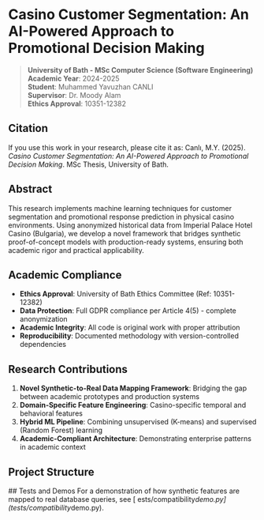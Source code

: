 # Casino Customer Segmentation: An AI-Powered Approach to Promotional Decision Making

> **University of Bath - MSc Computer Science (Software Engineering)**  
> **Academic Year**: 2024-2025  
> **Student**: Muhammed Yavuzhan CANLI  
> **Supervisor**: Dr. Moody Alam  
> **Ethics Approval**: 10351-12382

## Citation
If you use this work in your research, please cite it as:
Canlı, M.Y. (2025). *Casino Customer Segmentation: An AI-Powered Approach to Promotional Decision Making*. MSc Thesis, University of Bath.

## Abstract

This research implements machine learning techniques for customer segmentation and promotional response prediction in physical casino environments. Using anonymized historical data from Imperial Palace Hotel Casino (Bulgaria), we develop a novel framework that bridges synthetic proof-of-concept models with production-ready systems, ensuring both academic rigor and practical applicability.

## Academic Compliance

- **Ethics Approval**: University of Bath Ethics Committee (Ref: 10351-12382)
- **Data Protection**: Full GDPR compliance per Article 4(5) - complete anonymization
- **Academic Integrity**: All code is original work with proper attribution
- **Reproducibility**: Documented methodology with version-controlled dependencies

## Research Contributions

1. **Novel Synthetic-to-Real Data Mapping Framework**: Bridging the gap between academic prototypes and production systems
2. **Domain-Specific Feature Engineering**: Casino-specific temporal and behavioral features
3. **Hybrid ML Pipeline**: Combining unsupervised (K-means) and supervised (Random Forest) learning
4. **Academic-Compliant Architecture**: Demonstrating enterprise patterns in academic context

## Project Structure
# #   T e s t s   a n d   D e m o s  
 F o r   a   d e m o n s t r a t i o n   o f   h o w   s y n t h e t i c   f e a t u r e s   a r e   m a p p e d   t o   r e a l   d a t a b a s e   q u e r i e s ,   s e e   [ \ 	 e s t s / c o m p a t i b i l i t y _ d e m o . p y \ ] ( t e s t s / c o m p a t i b i l i t y _ d e m o . p y ) .  
 